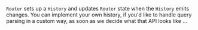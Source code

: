 `Router` sets up a `History` and updates `Router` state when the
`History` emits changes.  You can implement your own history, if you'd
like to handle query parsing in a custom way, as soon as we decide what
that API looks like ...

